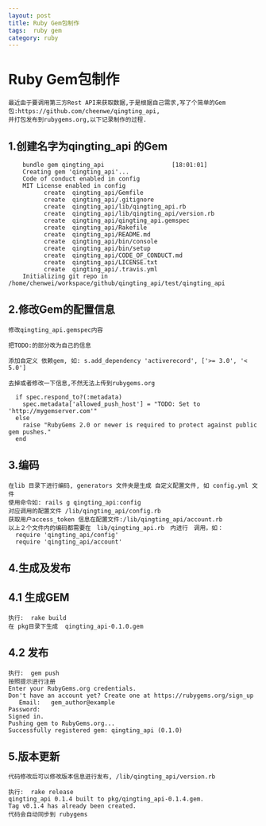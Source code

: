 ```yaml
---
layout: post
title: Ruby Gem包制作
tags:  ruby gem
category: ruby
---
```


#  Ruby Gem包制作
    最近由于要调用第三方Rest API来获取数据,于是根据自己需求,写了个简单的Gem包:https://github.com/cheenwe/qingting_api,
    并打包发布到rubygems.org,以下记录制作的过程.

## 1.创建名字为qingting_api 的Gem
```
    bundle gem qingting_api                   [18:01:01]
    Creating gem 'qingting_api'...
    Code of conduct enabled in config
    MIT License enabled in config
          create  qingting_api/Gemfile
          create  qingting_api/.gitignore
          create  qingting_api/lib/qingting_api.rb
          create  qingting_api/lib/qingting_api/version.rb
          create  qingting_api/qingting_api.gemspec
          create  qingting_api/Rakefile
          create  qingting_api/README.md
          create  qingting_api/bin/console
          create  qingting_api/bin/setup
          create  qingting_api/CODE_OF_CONDUCT.md
          create  qingting_api/LICENSE.txt
          create  qingting_api/.travis.yml
    Initializing git repo in /home/chenwei/workspace/github/qingting_api/test/qingting_api

```

## 2.修改Gem的配置信息

    修改qingting_api.gemspec内容

    把TODO:的部分改为自己的信息

    添加自定义 依赖gem, 如: s.add_dependency 'activerecord', ['>= 3.0', '< 5.0']

    去掉或者修改一下信息,不然无法上传到rubygems.org

      if spec.respond_to?(:metadata)
        spec.metadata['allowed_push_host'] = "TODO: Set to 'http://mygemserver.com'"
      else
        raise "RubyGems 2.0 or newer is required to protect against public gem pushes."
      end

## 3.编码

    在lib 目录下进行编码, generators 文件夹是生成 自定义配置文件, 如 config.yml 文件
    使用命令如: rails g qingting_api:config
    对应调用的配置文件 /lib/qingting_api/config.rb
    获取用户access_token 信息在配置文件:/lib/qingting_api/account.rb
    以上２个文件内的编码都需要在　lib/qingting_api.rb　内进行　调用，如：　
      require 'qingting_api/config'
      require 'qingting_api/account'

## 4.生成及发布

## 4.1 生成GEM

    执行:  rake build
    在 pkg目录下生成  qingting_api-0.1.0.gem

## 4.2 发布

    执行:  gem push
    按照提示进行注册
    Enter your RubyGems.org credentials.
    Don't have an account yet? Create one at https://rubygems.org/sign_up
       Email:   gem_author@example
    Password:
    Signed in.
    Pushing gem to RubyGems.org...
    Successfully registered gem: qingting_api (0.1.0)

## 5.版本更新
    代码修改后可以修改版本信息进行发布, /lib/qingting_api/version.rb

    执行:  rake release
    qingting_api 0.1.4 built to pkg/qingting_api-0.1.4.gem.
    Tag v0.1.4 has already been created.
    代码会自动同步到 rubygems
